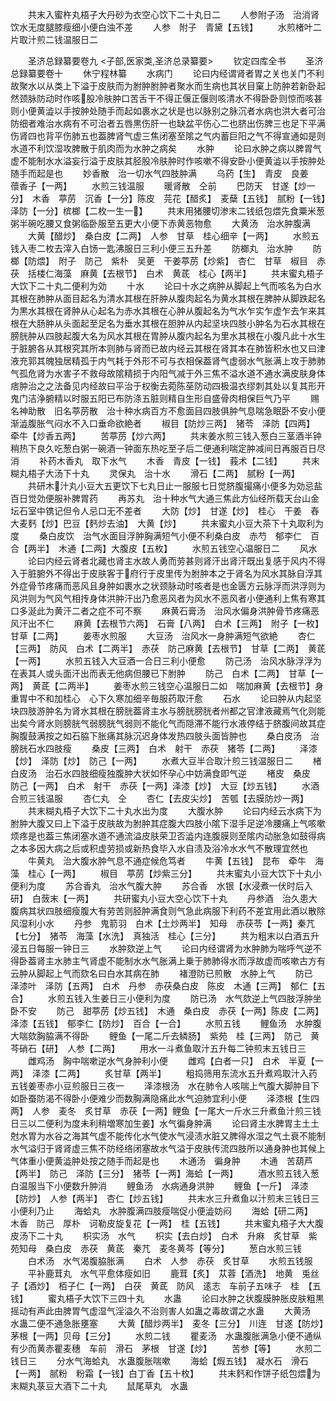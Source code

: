 <!-- { "loadSidebar": true } -->
　　共末入蜜杵丸梧子大丹砂为衣空心饮下二十丸日二
　　人参附子汤　治消肾饮水无度腿膝瘦细小便白浊不差
　　人参　附子　青黛【五钱】
　　水煎楮叶二片取汁煎二钱温服日二







　　圣济总録纂要卷九
<子部,医家类,圣济总录纂要>
　　钦定四库全书
　　圣济总録纂要卷十
　　休宁程林纂
　　水病门
　　论曰内经谓肾者胃之关也关门不利故聚水以从类上下溢于皮肤而为胕肿胕肿者聚水而生病也其状目窠上防肿若新卧起然颈脉防动时作咳股冷肤肿口苦舌干不得正偃正偃则咳清水不得卧卧则惊而咳甚则小便黄澁以手按肿处随手而起如裹水之状是也以脉别之脉沉者水病也洪大者可治防细者难治水病有不可治者五唇黒伤肝一也缺盆平伤心二也脐出伤脾三也足下平满伤肾四也背平伤肺五也葢脾肾气虚三焦闭塞至隂之气内蓄巨阳之气不得宣通如是则水道不利饮湿攻脾散于肌肉而为水肿之病矣
　　水肿
　　论曰水肿之病以脾胃气虚不能制水水溢妄行溢于皮肤其胫股冷肤肿时作咳嗽不得安卧小便黄澁以手按肿处随手而起是也
　　妙香散　治一切水气四肢肿满
　　乌药【生】　青皮　良姜　蘹香子【一两】
　　水煎三钱温服
　　暖肾散　仝前
　　巴防天　甘遂【炒一分】　木香　葶苈　沉香【一分】陈皮　芫花【醋炙】　麦蘖【五钱】　腻粉【一钱】　泽防【一分】槟榔【二枚一生一】
　　共末用猪腰切渗末二钱纸包煨先食粟米葱粥半碗吃腰又食粥临卧服至五更大小便下赤黄恶物愈
　　大黄汤　治水肿腹满
　　大黄【醋炒】　桑白皮【二两】　人参　甘草　桂心细辛【一两】
　　水煎五钱入枣二枚去滓入白饧一匙沸服日三利小便三五升差
　　防榔丸　治水肿
　　防榔【防煨】　附子　防己　紫朴　吴茰　干姜葶苈【炒紫】　杏仁　甘草　椒目　赤茯　括楼仁海藻　麻黄【去根节】　白术　黄茋　桂心【两半】
　　共末蜜丸梧子大饮下二十丸二便利为効
　　十水
　　论曰十水之病肿从脚起上气而咳名为白水其根在肺肿从面目起名为清水其根在肝肿从腹肉起名为黄水其根在脾肿从脚跌起名为黒水其根在肾肿从心起名为赤水其根在心肿从腹起名为气水乍实乍虚乍去乍来其根在大肠肿从头面起至足名为垂水其根在胆肿从内起坚块四肢小肿名为石水其根在膀胱肿从四肢起腹大名为风水其根在胃肿从腹内起名为里水其根在小腹凡此十水生于脏腑各从其根究其所本则肺与肾而已故内经云其根在肾其本在肺皆积水也又曰津液充郭其魄独居精孤于内气耗于外形不可与衣相保葢肾气虚弱水气胀满上攻于肺肺气孤危肾为水害子不救母故隂精损于内阳气减于外三焦不溢水道不通水满皮肤身体痞肿治之之法备见内经故曰平治于权衡去菀陈莝防动四极温衣缪刺其处以复其形开鬼门洁浄腑精以时服五阳已布防涤五脏则精自生形自盛骨肉相保巨气乃平
　　赐名神助散　旧名葶苈散　治十种水病百方不愈面目四肢俱肿气息喘急眠卧不安小便渐澁腹胀气闷水不入口垂命欲絶者
　　椒目【防炒三两】　猪苓　泽防【四两】　牵牛【炒香五两】
　　苦葶苈【炒六两】
　　共末姜水煎三钱入葱白三茎酒半钟稍热下良久吃葱白粥一碗酒一钟面东热吃至子后二便通利喘定肿减间日再服百日尽消
　　补药木香丸　取下水气
　　木香　青皮【一钱】　莪术【二钱】
　　共末糊丸梧子大汤下十丸
　　灵保丸　治十水
　　滑石【二两】　腻粉【一两】
　　共研木汁丸小豆大五更饮下七丸日止一服服七日觉脐腹撮痛小便多为効忌盐百日觉効便服补脾胃药
　　再苏丸　治十种水气大通三焦此方仙经所载天台山金坛石室中镌记但令人忌口无不差者
　　大防【炒】　甘遂【炒】　桂心　干姜　舂大麦麫【炒】巴豆【麫炒去油】　大黄【炒】
　　共末蜜丸小豆大茶下十丸取利为度
　　桑白皮饮　治气水面目浮肿胸满短气小便不利桑白皮　赤芍　郁李仁　百合【两半】　木通【二两】大腹皮【五枚】
　　水煎五钱空心温服日二
　　风水
　　论曰内经云肾者北藏也肾主水故人勇而劳甚则肾汗出肾汗既出复感于风内不得入于脏腑外不得出于皮肤客于府行于皮里传为胕肿本之于肾名为风水其脉自浮其外症骨节疼痛而恶风且身肿如裹水之状颈脉动时咳者是也金匮方云脉浮而洪浮则为风洪则为气风气相抟身体洪肿汗出乃愈恶风者为风水不恶风者小便通利上焦有寒其口多涎此为黄汗二者之症不可不察
　　麻黄石膏汤　治风水偏身洪肿骨节疼痛恶风汗出不仁
　　麻黄【去根节六两】　石膏【八两】　白术【三两】　附子【一枚】甘草【二两】
　　姜枣水煎服
　　大豆汤　治风水一身肿满短气欲絶
　　杏仁【三两】　防风　白术【二两半】　赤茯　防己麻黄【去根节】　甘草【二两】　黄茋【一两】
　　水煎五钱入大豆酒一合日三利小便愈
　　防己汤　治风水脉浮浮为在表其人或头面汗出而表无他病但腰已下胕肿
　　防己　白术【二两】　甘草【一两】　黄茋【二两半】
　　姜枣水煎三钱空心温服日二如　喘加麻黄【去根节】身重胃中不和加桂心　心下久寒加细辛毎服药取汗愈
　　石水
　　论曰肿从内起坚块四肢游肿名为肾水其根在膀胱葢肾主水与膀胱膀胱者州都之官津液藏焉气化则能出矣今肾水则膀胱气弱膀胱气弱则不能化气而隠滞不能行水液停结于脐腹间故其症胸腹鼓满按之如石脇下胀痛其脉沉迟身体发热四肢头面皆肿也
　　桑白皮汤　治膀胱石水四肢瘦
　　桑皮【三两】　白术　射干　赤茯　猪苓【二两】
　　泽漆【炒】　泽防【炒】　防己【一两】
　　水煮大豆半合取汁煎三钱温服日二
　　楮白皮汤　治石水四肢细瘦独腹肿大状如怀孕心中妨满食即气逆
　　楮皮　桑皮　防己【一两】　白术　射干　赤茯【一两】泽漆【炒】　大豆【炒五钱】
　　水酒合煎三钱温服
　　杏仁丸　仝
　　杏仁【去皮尖炒】　苦瓠【去膜防炒一两】
　　共末糊丸梧子大饮下二十丸水出为度
　　大腹水肿
　　论曰内经云水病下为胕肿大腹又曰上下溢于皮肤故为胕肿其症腹大四肢小隂下湿手足逆冷腰痛上气咳嗽烦疼是也葢三焦闭塞水道不通流溢皮肤荣卫否澁内连腹膜则至隂内动胀急如鼓得病之本多因大病之后或积虚劳损或新热食毕入水自渍及浴冷水水气不散理宜然也
　　牛黄丸　治大腹水肿气息不通症候危笃者
　　牛黄【五钱】　昆布　牵牛　海藻　桂心【一两】
　　椒目　葶苈【炒紫三分】
　　共末蜜丸小豆大饮下十丸小便利为度
　　苏合香丸　治水气腹大肿
　　苏合香　水银【水浸煮一伏时后入研】　白蔹末【一两】
　　共研蜜丸小豆大空心饮下十丸
　　丹参酒　治久患大腹病其状四肢细瘦腹大有劳苦则胫肿满食则气急此病服下利药不差宜用此酒以散除风湿利小水
　　丹参　鬼箭羽　白术【土炒两半】　知母　赤茯苓【一两】秦芁【七分】　猪苓　海藻【水洗】　真独活　桂心【三分】
　　共为粗末以白酒五升浸五日每服一钟日三
　　水肿欬逆上气
　　论曰内经谓肾为水肿肺为喘呼气逆不得卧葢肾主水肺主气肾虚不能制水水气胀满上乗于肺肺得水而浮故虚而咳嗽古方有云肿从脚起上气而欬名曰白水其病在肺
　　褚澄防已煎散　水肿上气
　　防已　泽漆叶　泽防【五两】　白术　丹参　赤茯桑白皮　陈皮　木通【三两】　郁仁【五合】
　　水煎五钱入生姜日三小便利为度
　　防已汤　水气欬逆上气四肢浮肿坐卧不安
　　防己　甜葶苈【炒五钱】　木通　桑白皮　赤茯【一两】陈皮【二两】　泽漆【五钱】　郁李仁【防炒】　百合【一合】
　　水煎五钱
　　鲤鱼汤　水肿腹大喘欬胸脇满不得卧
　　鲤鱼【一尾二斤去鳞肠】　紫苑　桂【三两】　防己　黄芩硝石【研】　人参【二两】
　　用水一斗煮鱼取汁五升每二钟煎末五钱日三
　　雌鸡汤　胸中喘嗽逆水气身肿利小便
　　雌鸡【白者一只】　白术　半夏【一两】　泽漆【二两】
　　炙甘草【两半】
　　粗捣筛用东流水五升煮鸡取汁入药五钱姜枣赤小豆煎服日三夜一
　　泽漆根汤　水在肺令人咳喘上气腹大脚肿目下如卧蚕防渴不得卧小便难少而数胸满隐痛此水气迫肺宜利小便
　　泽漆根【生四两】　人参　麦冬　炙甘草　赤茯【一两】鲤鱼【一尾大一斤水三升煮鱼汁煎三钱日三以二便利为度未利稍増寒加生姜】水气徧身肿满
　　论曰肾主水脾胃主土土尅水胃为水谷之海其气虚不能传化水气使水气浸渍水脏又脾得水湿之气土衰不能制水气溢归于肾肾虚三焦不防经络闭塞故水气溢于皮肤传流四肢所以通身肿也其候上气体重小便黄澁肿处按之随手而起是也
　　木通汤　徧身肿
　　木通　苦葫芦【两半】　防己　泽防【三分】　猪苓【一两】海蛤【一两】
　　酒水煎五钱入葱白温服当下小便数升肿消
　　鲤鱼汤　水病通身洪肿
　　鲤鱼【一斤】　泽漆【防炒】　人参【两半】　杏仁【炒五钱】
　　共末水三升煮鱼以汁煎末三钱日三小便利乃止
　　海蛤丸　水肿腹满四肢瘦喘促小便澁妨闷
　　海蛤【研二两】　木香　防己　厚朴　诃勒皮旋复花【一两】　桂【五钱】
　　共末蜜丸梧子大大腹皮汤下二十丸
　　枳实汤　水气
　　枳实【去白炒】　白术　升麻　炙甘草　紫苑知母　桑白皮　赤茯　黄茋　秦芁　麦冬黄芩【等分】
　　葱白水煎三钱
　　白术汤　水气渴腹脇胀满
　　白术　人参　赤茯　炙甘草
　　水煎五钱服
　　平补鹿茸丸　水气平愈体瘦如旧
　　鹿茸【炙】　苁蓉【酒洗】　地黄　兎丝子【酒炒】　栢子仁【一两】　白茯　黄茋　防风　逺志　车前子五味子　桂　【五钱】
　　蜜丸梧子大饮下三四十丸
　　水蛊
　　论曰水肿之状腹膜肿胀皮肤粗黒摇动有声此由脾胃气虚湿气淫溢久不治则害人如蛊之毒故谓之水蛊
　　大黄汤　水蛊二便不通急胀壅塞
　　大黄【醋炒两半】　麦冬【三分】　川连　甘遂【防炒】　茅根【一两】贝母【三分】
　　水煎二钱
　　瞿麦汤　水蛊腹胀满急小便不通纵有少而黄赤瞿麦穗　车前　滑石　茅根　甘遂【炒】
　　苦参【等】
　　水煎二钱日三
　　分水气海蛤丸　水蛊腹胀喘嗽
　　海蛤【煆五钱】　凝水石　滑石【一两】　腻粉　粉霜【一钱】白丁香【五十枚】
　　共末麫和作饼子纸包煨为末糊丸菉豆大酒下二十丸
　　鼠尾草丸　水蛊
